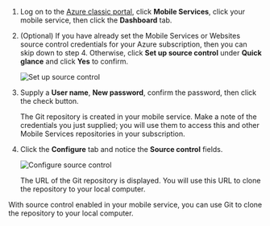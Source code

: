 
1. Log on to the [Azure classic portal](https://manage.windowsazure.com/), click **Mobile Services**, click your mobile service, then click the **Dashboard** tab.
2. (Optional) If you have already set the Mobile Services or Websites source control credentials for your Azure subscription, then you can skip down to step 4. Otherwise, click **Set up source control** under **Quick glance** and click **Yes** to confirm.
   
    ![Set up source control](./media/mobile-services-enable-source-control/mobile-setup-source-control.png)
3. Supply a **User name**, **New password**, confirm the password, then click the check button. 
   
    The Git repository is created in your mobile service. Make a note of the credentials you just supplied; you will use them to access this and other Mobile Services repositories in your subscription.
4. Click the **Configure** tab and notice the **Source control** fields.
   
    ![Configure source control](./media/mobile-services-enable-source-control/mobile-source-control-configure.png)
   
    The URL of the Git repository is displayed. You will use this URL to clone the repository to your local computer.

With source control enabled in your mobile service, you can use Git to clone the repository to your local computer.

